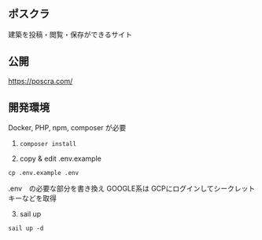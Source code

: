 ## ポスクラ
建築を投稿・閲覧・保存ができるサイト

## 公開
https://poscra.com/

## 開発環境
Docker, PHP, npm, composer が必要
1. `composer install`

2. copy & edit .env.example
```shell
cp .env.example .env
```
.env　の必要な部分を書き換え
GOOGLE系は GCPにログインしてシークレットキーなどを取得

3. sail up
```shell
sail up -d
```
